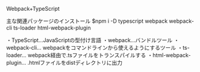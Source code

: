 Webpack+TypeScript

主な関連パッケージのインストール
$npm i -D typescript webpack webpack-cli ts-loader html-webpack-plugin

・TypeScript...JavaScriptの型付け言語
・webpack...バンドルツール
・webpack-cli... webpackをコマンドラインから使えるようにするツール
・ts-loader... webpack経由で.tsファイルをトランスパイルする
・html-webpack-plugin... .htmlファイルをdistディレクトリに出力



